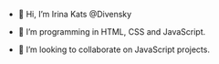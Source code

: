 - 👋 Hi, I’m Irina Kats @Divensky

- 🌱 I’m programming in HTML, CSS and JavaScript. 

- 💞️ I’m looking to collaborate on JavaScript projects. 

<!---
Divensky/Divensky is a ✨ special ✨ repository because its `README.md` (this file) appears on your GitHub profile.
You can click the Preview link to take a look at your changes.
--->

